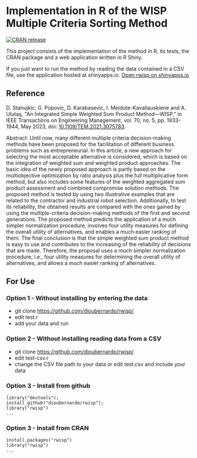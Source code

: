 # Implementation in R of the WISP Multiple Criteria Sorting Method

[![CRAN release](https://www.r-pkg.org/badges/version/rwisp)](https://cran.r-project.org/package=rwisp)

This project consists of the implementation of the method in R, its tests, the CRAN package and a web application written in R Shiny.

If you just want to run the method by reading the data contained in a CSV file, use the application hosted at shinyapps.io.
[Open rwisp on shinyapps.io](https://bernardosilva.shinyapps.io/rwisp/)

## Reference

D. Stanujkic, G. Popovic, D. Karabasevic, I. Meidute-Kavaliauskiene and A. Ulutaş, "An Integrated Simple Weighted Sum Product Method—WISP," in IEEE Transactions on Engineering Management, vol. 70, no. 5, pp. 1933-1944, May 2023, doi: [10.1109/TEM.2021.3075783](https://doi.org/10.1109/TEM.2021.3075783).

Abstract: Until now, many different multiple criteria decision-making methods have been proposed for the facilitation of different business problems such as entrepreneurial. In this article, a new approach for selecting the most acceptable alternative is considered, which is based on the integration of weighted sum and weighted product approaches. The basic idea of the newly proposed approach is partly based on the multiobjective optimization by ratio analysis plus the full multiplicative form method, but also includes some features of the weighted aggregated sum product assessment and combined compromise solution methods. The proposed method is tested by using two illustrative examples that are related to the contractor and industrial robot selection. Additionally, to test its reliability, the obtained results are compared with the ones gained by using the multiple-criteria decision-making methods of the first and second generations. The proposed method predicts the application of a much simpler normalization procedure, involves four utility measures for defining the overall utility of alternatives, and enables a much easier ranking of them. The final conclusion is that the simple weighted sum product method is easy to use and contributes to the increasing of the reliability of decisions that are made. Therefore, the proposal uses a much simpler normalization procedure, i.e., four utility measures for determining the overall utility of alternatives, and allows a much easier ranking of alternatives.

## For Use

### Option 1 - Without installing by entering the data
- git clone https://github.com/dioubernardo/rwisp/
- edit test.r 
- add your data and run

### Option 2 - Without installing reading data from a CSV
- git clone https://github.com/dioubernardo/rwisp/
- edit test-csv.r
- change the CSV file path to your data or edit test.csv and include your data

### Option 3 - Install from github
```
library("devtools");
install_github("dioubernardo/rwisp");
library("rwisp")
...
```

### Option 3 - Install from CRAN
```
install.packages("rwisp")
library("rwisp")
...
```

